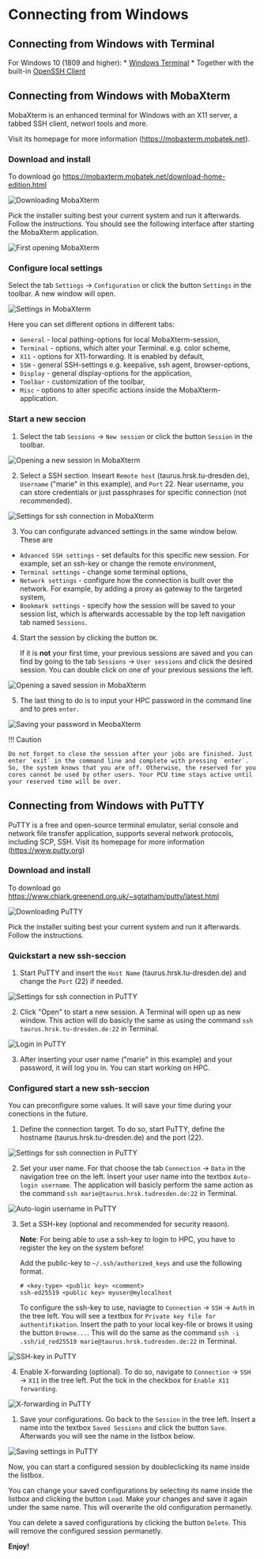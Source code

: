 # Connecting from Windows

## Connecting from Windows with Terminal

For Windows 10 (1809 and higher):
    * [Windows Terminal](https://www.microsoft.com/store/productId/9N0DX20HK701)
    * Together with the built-in [OpenSSH Client](https://docs.microsoft.com/de-de/windows-server/administration/openssh/openssh_overview)

## Connecting from Windows with MobaXterm

MobaXterm is an enhanced terminal for Windows with an X11 server, a tabbed SSH client, networl tools and more.

Visit its homepage for more information (https://mobaxterm.mobatek.net).

### Download and install

To download go https://mobaxterm.mobatek.net/download-home-edition.html

![Downloading MobaXterm](misc/mobaxterm1_download.png)

Pick the installer suiting best your current system and run it afterwards. Follow the instructions. You should see the following interface after starting the MobaXterm application.

![First opening MobaXterm](misc/mobaxterm2_first.png)

### Configure local settings

Select the tab `Settings` &rarr; `Configuration` or click the button `Settings` in the toolbar. A new window will open.

![Settings in MobaXterm](misc/mobaxterm3_config.png)

Here you can set different options in different tabs:
  
- `General` - local pathing-options for local MobaXterm-session,
- `Terminal` -  options, which alter your Terminal. e.g. color scheme,
- `X11` - options for X11-forwarding. It is enabled by default,
- `SSH` - general SSH-settings e.g. keepalive, ssh agent, browser-options,
- `Display` - general display-options for the application,
- `Toolbar` - customization of the toolbar,
- `Misc` - options to alter specific actions inside the MobaXterm-application.

### Start a new seccion

1. Select the tab `Sessions`  &rarr; `New session` or click the button `Session` in the toolbar.

![Opening a new session in MobaXterm](misc/mobaxterm4_session.png)

2. Select a SSH section. Inseart `Remote host` (taurus.hrsk.tu-dresden.de), `Username` ("marie" in this example), and `Port` 22. Near username, you can store credentials or just passphrases for specific connection (not recommended).

![Settings for ssh connection in MobaXterm](misc/mobaxterm5_ssh.png)

3. You can configurate advanced settings in the same window below. These are

- `Advanced SSH settings` - set defaults for this specific new session. For example, set an ssh-key or change the remote environment,
- `Terminal settings` - change some terminal options,
- `Network settings` - configure how the connection is built over the network. For example, by adding a proxy as gateway to the targeted system,
- `Bookmark settings` - specify how the session will be saved to your session list, which is afterwards
accessable by the top left navigation tab named `Sessions`.

4.  Start the session by clicking the button `OK`.

    If it is **not** your first time, your previous sessions are saved and you can find by going to the tab `Sessions`  &rarr;  `User sessions` and click the desired session.
    You can double click on one of your previous sessions the left.

![Opening a saved session in MobaXterm](misc/mobaxterm6_oldse.png)

5. The last thing to do is to input your HPC password in the command line and to pres `enter`.

![Saving your password in MeobaXterm](misc/mobaxterm7_pw.png)

!!! Caution
    
    Do not forget to close the session after your jobs are finished. Just enter `exit` in the command line and complete with pressing `enter`. So, the system knows that you are off. Otherwise, the reserved for you cores cannot be used by other users. Your PCU time stays active until your reserved time will be over. 









## Connecting from Windows with PuTTY

PuTTY is a free and open-source terminal emulator, serial console and network file transfer application, supports several network protocols, including SCP, SSH. Visit its homepage for more information (https://www.putty.org)

### Download and install

To download go https://www.chiark.greenend.org.uk/~sgtatham/putty/latest.html

![Downloading PuTTY](misc/putty1_download.png)

Pick the installer suiting best your current system and run it afterwards. Follow the instructions.
 
### Quickstart a new ssh-seccion

1. Start PuTTY and insert the `Host Name` (taurus.hrsk.tu-dresden.de) and change the `Port` (22) if needed.

![Settings for ssh connection in PuTTY](misc/putty2_quickstart.png)

2. Click "Open" to start a new session. A Terminal will open up as new window. This action will do
basicly the same as using the command `ssh taurus.hrsk.tu-dresden.de:22` in Terminal.

![Login in PuTTY](misc/putty3_login.png)

3. After inserting your user name ("marie" in this example) and your password, it will log you in. You can start working on HPC.

### Configured start a new ssh-seccion 

You can preconfigure some values. It will save your time during your  conections in the future.

1. Define the connection target. To do so, start PuTTY, define the hostname (taurus.hrsk.tu-dresden.de) and the port (22).

![Settings for ssh connection in PuTTY](misc/putty2_quickstart.png)

2. Set your user name. For that choose the tab `Connection` &rarr; `Data` in the navigation tree on the left. 
Insert your user name into the textbox `Auto-login username`. 
The application will basicly perform the same action as the command `ssh marie@taurus.hrsk.tudresden.de:22` in Terminal.

![Auto-login username in PuTTY](misc/putty4_username.png)

3. Set a SSH-key (optional and recommended for security reason). 

    **Note**: For being able to use a ssh-key to login to HPC, you have to register the key on the system before! 

    Add the public-key to `~/.ssh/authorized_keys` and use the following format.


    ```console
    # <key-type> <public key> <comment>
    ssh-ed25519 <public key> myuser@mylocalhost
    ```
    To configure the ssh-key to use, naviagte to `Connection` &rarr; `SSH` &rarr; `Auth` in the tree left. 
    You will see a textbox for `Private key file for authentifikation`. 
    Insert the path to your local key-file or brows it using the button `Browse...`. 
    This will do the same as the command `ssh -i .ssh/id_red25519 marie@taurus.hrsk.tudresden.de:22` in Terminal.

![SSH-key in PuTTY](misc/putty5_key.png)

4. Enable X-forwarding (optional). To do so, navigate to `Connection` &rarr; `SSH` &rarr; `X11` in the tree left. Put the tick in the checkbox for `Enable X11 forwarding`.

![X-forwarding in PuTTY](misc/putty6_x11.png)

1. Save your configurations. Go back to the `Session` in the tree left. Insert a name into the textbox `Saved Sessions` and click
the button `Save`. Afterwards you will see the name in the listbox below.

![Saving settings in PuTTY](misc/putty7_save.png)

Now, you can start a configured session by doubleclicking its name inside the listbox.

You can change your saved configurations by selecting its name inside the listbox and clicking the button `Load`. 
Make your changes and save it again under the same name. 
This will overwrite the old configuration permanetly.

You can delete a saved configurations by clicking the button `Delete`. This will remove the configured session permanetly.

**Enjoy!**